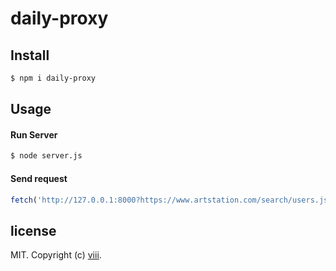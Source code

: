 # daily-proxy

## Install
```bash
$ npm i daily-proxy
```

## Usage
#### Run Server
```bash
$ node server.js
```

#### Send request
```js
fetch('http://127.0.0.1:8000?https://www.artstation.com/search/users.json?q=m4').then(res => res.json()).then(data => console.log(data)
```

## license

MIT. Copyright (c) [viii](https://github.com/ncysatnaf).
